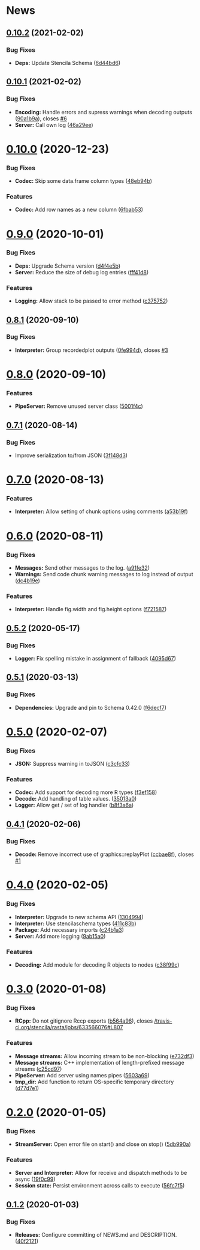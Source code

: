 # News

## [0.10.2](https://github.com/stencila/rasta/compare/v0.10.1...v0.10.2) (2021-02-02)


### Bug Fixes

* **Deps:** Update Stencila Schema ([6d44bd6](https://github.com/stencila/rasta/commit/6d44bd6a7473d3bf143f6d6d6bbf3e872d010a52))

## [0.10.1](https://github.com/stencila/rasta/compare/v0.10.0...v0.10.1) (2021-02-02)


### Bug Fixes

* **Encoding:** Handle errors and supress warnings when decoding outputs ([90a1b9a](https://github.com/stencila/rasta/commit/90a1b9a5c137a39b6abfb983b61db4af4181fa3b)), closes [#6](https://github.com/stencila/rasta/issues/6)
* **Server:** Call own log ([46a29ee](https://github.com/stencila/rasta/commit/46a29eea54a56b6fb665591f54c6a1f1951b4a1e))

# [0.10.0](https://github.com/stencila/rasta/compare/v0.9.0...v0.10.0) (2020-12-23)


### Bug Fixes

* **Codec:** Skip some data.frame column types ([48eb94b](https://github.com/stencila/rasta/commit/48eb94baaafad8aed5c73d46b1049ee39e19a382))


### Features

* **Codec:** Add row names as a new column ([6fbab53](https://github.com/stencila/rasta/commit/6fbab53cc58a64d352ffb5d741203beadf243f2e))

# [0.9.0](https://github.com/stencila/rasta/compare/v0.8.1...v0.9.0) (2020-10-01)


### Bug Fixes

* **Deps:** Upgrade Schema version ([d4f4e5b](https://github.com/stencila/rasta/commit/d4f4e5b9650ad35e85d57110bd5a546ad1fb6ab0))
* **Server:** Reduce the size of debug log entries ([fff41d8](https://github.com/stencila/rasta/commit/fff41d88899bd8412373d532fe1b286503ac4a05))


### Features

* **Logging:** Allow stack to be passed to error method ([c375752](https://github.com/stencila/rasta/commit/c375752e7fd9ecc19e3b063169190ace99581ef4))

## [0.8.1](https://github.com/stencila/rasta/compare/v0.8.0...v0.8.1) (2020-09-10)


### Bug Fixes

* **Interpreter:** Group recordedplot outputs ([0fe994d](https://github.com/stencila/rasta/commit/0fe994d4be238a44a748b5b7adb0089d4f06aca8)), closes [#3](https://github.com/stencila/rasta/issues/3)

# [0.8.0](https://github.com/stencila/rasta/compare/v0.7.1...v0.8.0) (2020-09-10)


### Features

* **PipeServer:** Remove unused server class ([5001f4c](https://github.com/stencila/rasta/commit/5001f4c6950126d53fa04405d2c838541218d597))

## [0.7.1](https://github.com/stencila/rasta/compare/v0.7.0...v0.7.1) (2020-08-14)


### Bug Fixes

* Improve serialization to/from JSON ([3f148d3](https://github.com/stencila/rasta/commit/3f148d35f29a6e4b242bf086147e42a3e5064209))

# [0.7.0](https://github.com/stencila/rasta/compare/v0.6.0...v0.7.0) (2020-08-13)


### Features

* **Interpreter:** Allow setting of chunk options using comments ([a53b19f](https://github.com/stencila/rasta/commit/a53b19f403fcad71b6c1df222104a5f27500dc89))

# [0.6.0](https://github.com/stencila/rasta/compare/v0.5.2...v0.6.0) (2020-08-11)


### Bug Fixes

* **Messages:** Send other messages to the log. ([a91fe32](https://github.com/stencila/rasta/commit/a91fe32d43adca2a6cc6976035e4e237b31725c5))
* **Warnings:** Send code chunk warning messages to log instead of output ([dc4b19e](https://github.com/stencila/rasta/commit/dc4b19e2e9e2b5cc49d193d839a3c710956e30db))


### Features

* **Interpreter:** Handle fig.width and fig.height options ([f721587](https://github.com/stencila/rasta/commit/f7215871f8223650117f2f9911d005ac5c8eaca2))

## [0.5.2](https://github.com/stencila/rasta/compare/v0.5.1...v0.5.2) (2020-05-17)


### Bug Fixes

* **Logger:** Fix spelling mistake in assignment of fallback ([4095d67](https://github.com/stencila/rasta/commit/4095d674b1a28a534ae6ea748218433125fcad1b))

## [0.5.1](https://github.com/stencila/rasta/compare/v0.5.0...v0.5.1) (2020-03-13)


### Bug Fixes

* **Dependencies:** Upgrade and pin to Schema 0.42.0 ([f6decf7](https://github.com/stencila/rasta/commit/f6decf7c39591cebee655bc7ff599884d782c734))

# [0.5.0](https://github.com/stencila/rasta/compare/v0.4.1...v0.5.0) (2020-02-07)


### Bug Fixes

* **JSON:** Suppress warning in toJSON ([c3cfc33](https://github.com/stencila/rasta/commit/c3cfc33a0f778e37cc68f350da0d0890223447e5))


### Features

* **Codec:** Add support for decoding more R types ([f3ef158](https://github.com/stencila/rasta/commit/f3ef1580b85edea7e801899879921c0afd672122))
* **Decode:** Add handling of table values. ([35013a0](https://github.com/stencila/rasta/commit/35013a05991a2268b7df38f4dfd49c5660708ca0))
* **Logger:** Allow get / set of log handler ([b8f3a6a](https://github.com/stencila/rasta/commit/b8f3a6abf3d6eaf0869d4338132f2aa6a9385328))

## [0.4.1](https://github.com/stencila/rasta/compare/v0.4.0...v0.4.1) (2020-02-06)


### Bug Fixes

* **Decode:** Remove incorrect use of graphics::replayPlot ([ccbae8f](https://github.com/stencila/rasta/commit/ccbae8f72b207d40d2ac902f5a84fb9d118ecae6)), closes [#1](https://github.com/stencila/rasta/issues/1)

# [0.4.0](https://github.com/stencila/rasta/compare/v0.3.0...v0.4.0) (2020-02-05)


### Bug Fixes

* **Interpreter:** Upgrade to new schema API ([1304994](https://github.com/stencila/rasta/commit/13049946f2a4be0cc3e502e5f87e83ffce2aaebb))
* **Interpreter:** Use stencilaschema types ([411c83b](https://github.com/stencila/rasta/commit/411c83b8ab461334f5f30c11755d4ba52d4489ac))
* **Package:** Add necessary imports ([c24b1a3](https://github.com/stencila/rasta/commit/c24b1a30a02792116fcff88601a889e4902557dc))
* **Server:** Add more logging ([9ab15a0](https://github.com/stencila/rasta/commit/9ab15a09b523b21ed90fc272b1d32eaecb8a6f4d))


### Features

* **Decoding:** Add module for decoding R objects to nodes ([c38f99c](https://github.com/stencila/rasta/commit/c38f99c3dfc1ccab1c5830ba1556e15e68bb46e8))

# [0.3.0](https://github.com/stencila/rasta/compare/v0.2.0...v0.3.0) (2020-01-08)


### Bug Fixes

* **RCpp:** Do not gitignore Rccp exports ([b564a96](https://github.com/stencila/rasta/commit/b564a968970ac8b33d304ce4ce84c1e4a95393a0)), closes [/travis-ci.org/stencila/rasta/jobs/633566076#L807](https://github.com//travis-ci.org/stencila/rasta/jobs/633566076/issues/L807)


### Features

* **Message streams:** Allow incoming stream to be non-blocking ([e732df3](https://github.com/stencila/rasta/commit/e732df3056fb846cc3f3efb6d9f95b45915b9ded))
* **Message streams:** C++ implementation of length-prefixed message streams ([c25cd97](https://github.com/stencila/rasta/commit/c25cd974235f303618a3369134c89471a3177924))
* **PipeServer:** Add server using names pipes ([5603a69](https://github.com/stencila/rasta/commit/5603a69240ae8905bff7dcd5dbfe2dad7d010c1c))
* **tmp_dir:** Add function to return OS-specific temporary directory ([d77d7e1](https://github.com/stencila/rasta/commit/d77d7e179e91082db1518bced9e672a9f6320701))

# [0.2.0](https://github.com/stencila/rasta/compare/v0.1.2...v0.2.0) (2020-01-05)


### Bug Fixes

* **StreamServer:** Open error file on start() and  close on stop() ([5db990a](https://github.com/stencila/rasta/commit/5db990a731d9259bf4247002584f10dc3607d359))


### Features

* **Server and Interpreter:** Allow for receive and dispatch methods to be async ([19f0c99](https://github.com/stencila/rasta/commit/19f0c9904146afccede71a286f405371794b57dd))
* **Session state:** Persist environment across calls to execute ([56fc7f5](https://github.com/stencila/rasta/commit/56fc7f552669d16f7a363d284cc42d8b63632405))


## [0.1.2](https://github.com/stencila/rasta/compare/v0.1.1...v0.1.2) (2020-01-03)


### Bug Fixes

* **Releases:** Configure committing of NEWS.md and DESCRIPTION. ([40f2121](https://github.com/stencila/rasta/commit/40f21217ebae800f3380829448a54a19c8ee915d))
